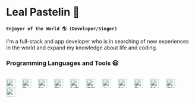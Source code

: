 # Leal Pastelin 🐒

**`Enjoyer of the World 🌎 (Developer/Singer)`**

I'm a full-stack and app developer who is in searching of new experiences in the world and expand my knowledge about life and coding.

### Programming Languages and Tools 😃

<br/>
<img align='left' alt='JavaScript' width='24px' style="padding-right:16px;" src="https://cdn.jsdelivr.net/gh/devicons/devicon/icons/javascript/javascript-plain.svg" />
<img align='left' alt='React' width='24px' style="padding-right:16px;" src="https://cdn.jsdelivr.net/gh/devicons/devicon/icons/react/react-original.svg" />
<img align='left' alt='NextJs' width='24px' style="padding-right:16px;" src="https://cdn.jsdelivr.net/gh/devicons/devicon/icons/nextjs/nextjs-original.svg" />
<img align='left' alt='Figma' width='24px' style="padding-right:16px;" src="https://cdn.jsdelivr.net/gh/devicons/devicon/icons/figma/figma-original.svg" />
<img align='left' alt='HTML' width='24px' style="padding-right:16px;" src="https://cdn.jsdelivr.net/gh/devicons/devicon/icons/html5/html5-plain.svg" />
<img align='left' alt='CSS' width='24px' style="padding-right:16px;" src="https://cdn.jsdelivr.net/gh/devicons/devicon/icons/css3/css3-plain.svg" />
<img align='left' alt='Jest' width='24px' style="padding-right:16px;" src="https://cdn.jsdelivr.net/gh/devicons/devicon/icons/jest/jest-plain.svg" />
<img align='left' alt='NodeJS' width='24px' style="padding-right:16px;" src="https://cdn.jsdelivr.net/gh/devicons/devicon/icons/nodejs/nodejs-original.svg" />
<img align='left' alt='Express' width='24px' style="padding-right:16px;" src="https://cdn.jsdelivr.net/gh/devicons/devicon/icons/express/express-original.svg" />
<img align='left' alt='MySQL' width='24px' style="padding-right:16px;" src="https://cdn.jsdelivr.net/gh/devicons/devicon/icons/mysql/mysql-original.svg" />
<img align='left' alt='Git' width='24px' style="padding-right:16px;" src="https://cdn.jsdelivr.net/gh/devicons/devicon/icons/git/git-original.svg" />
<img align='left' alt='Java' width='24px' style="padding-right:16px;" src="https://cdn.jsdelivr.net/gh/devicons/devicon/icons/java/java-original.svg" />






